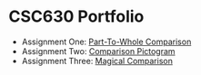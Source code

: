 # CSC630 Portfolio
- Assignment One: [Part-To-Whole Comparison](PartToWhole.jpeg)
- Assignment Two: [Comparison Pictogram](Pictogram.png)
- Assignment Three: [Magical Comparison](Magical.png)
